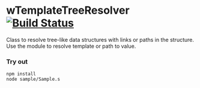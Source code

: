 
# wTemplateTreeResolver [![Build Status](https://travis-ci.org/Wandalen/wTemplateTreeResolver.svg?branch=master)](https://travis-ci.org/Wandalen/wTemplateTreeResolver)

Class to resolve tree-like data structures with links  or paths in the structure. Use the module to resolve template or path to value.

### Try out
```
npm install
node sample/Sample.s
```


































































